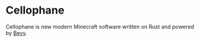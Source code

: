 # Cellophane

Cellophane is new modern Minecraft software written on Rust and powered by [Bevy](https://bevyengine.org/).
